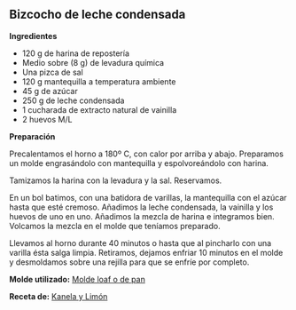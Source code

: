 ## Bizcocho de leche condensada

**Ingredientes**

- 120 g de harina de repostería
- Medio sobre (8 g) de levadura química
- Una pizca de sal
- 120 g mantequilla a temperatura ambiente
- 45 g de azúcar
- 250 g de leche condensada
- 1 cucharada de extracto natural de vainilla
- 2 huevos M/L

**Preparación**

Precalentamos el horno a 180º C, con calor por arriba y abajo. Preparamos un molde engrasándolo con mantequilla y espolvoreándolo con harina. 

Tamizamos la harina con la levadura y la sal. Reservamos.

En un bol batimos, con una batidora de varillas, la mantequilla con el azúcar hasta que esté cremoso. Añadimos la leche condensada, la vainilla y los huevos de uno en uno. Añadimos la mezcla de harina e integramos bien. Volcamos la mezcla en el molde que teníamos preparado.

Llevamos al horno durante 40 minutos o hasta que al pincharlo con una varilla ésta salga limpia. Retiramos, dejamos enfriar 10 minutos en el molde y desmoldamos sobre una rejilla para que se enfríe por completo.

**Molde utilizado:** [Molde loaf o de pan](../../moldes-y-utensilios.md)

**Receta de:** [Kanela y Limón](http://kanelaylimon.blogspot.com/2009/12/bizcocho-de-leche-condensada-paso-paso.html)
